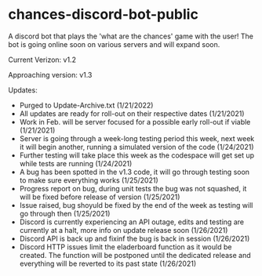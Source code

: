 # chances-discord-bot-public
A discord bot that plays the 'what are the chances' game with the user! The bot is going online soon on various servers and will expand soon.

Current Verizon: v1.2

Approaching version: v1.3

Updates:
- Purged to Update-Archive.txt (1/21/2022)
- All updates are ready for roll-out on their respective dates (1/21/2021)
- Work in Feb. will be server focused for a possible early roll-out if viable (1/21/2021)
- Server is going through a week-long testing period this week, next week it will begin another, running a simulated version of the code (1/24/2021)
- Further testing will take place this week as the codespace will get set up while tests are running (1/24/2021)
- A bug has been spotted in the v1.3 code, it will go through testing soon to make sure everything works (1/25/2021)
- Progress report on bug, during unit tests the bug was not squashed, it will be fixed before release of version (1/25/2021)
- Issue raised, bug shoyuld be fixed by the end of the week as testing will go through then (1/25/2021)
- Discord is currently experiencing an API outage, edits and testing are currently at a halt, more info on update release soon (1/26/2021)
- Discord API is back up and fixinf the bug is back in session (1/26/2021)
- Discord HTTP issues limit the eladerboard function as it would be created. The function will be postponed until the dedicated release and everything will be reverted to its past state (1/26/2021)
